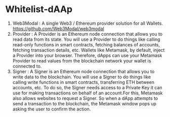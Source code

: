 # Whitelist-dAAp
1. Web3Modal : A single Web3 / Ethereum provider solution for all Wallets. https://github.com/Web3Modal/web3modal
2. Provider  : A Provider is an Ethereum node connection that allows you to read data from its state. You will use a Provider to do things like calling read-only functions in smart contracts, fetching balances of accounts, fetching transaction details, etc. Wallets like Metamask, by default, inject a Provider into your browser. Therefore, dApps can use your Metamask Provider to read values from the blockchain network your wallet is connected to.
3. Signer    : A Signer is an Ethereum node connection that allows you to write data to the blockchain. You will use a Signer to do things like calling write functions in smart contracts, transferring ETH between accounts, etc. To do so, the Signer needs access to a Private Key it can use for making transactions on behalf of an account.For this, Metamask also allows websites to request a Signer. So when a dApp attempts to send a transaction to the blockchain, the Metamask window pops up asking the user to confirm the action.
